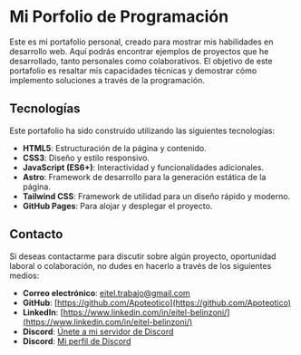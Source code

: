 # **Mi Porfolio de Programación**

Este es mi portafolio personal, creado para mostrar mis habilidades en desarrollo web. Aquí podrás encontrar ejemplos de proyectos que he desarrollado, tanto personales como colaborativos. El objetivo de este portafolio es resaltar mis capacidades técnicas y demostrar cómo implemento soluciones a través de la programación.

## **Tecnologías**

Este portafolio ha sido construido utilizando las siguientes tecnologías:

- **HTML5**: Estructuración de la página y contenido.
- **CSS3**: Diseño y estilo responsivo.
- **JavaScript (ES6+)**: Interactividad y funcionalidades adicionales.
- **Astro**: Framework de desarrollo para la generación estática de la página.
- **Tailwind CSS**: Framework de utilidad para un diseño rápido y moderno.
- **GitHub Pages**: Para alojar y desplegar el proyecto.

## **Contacto**

Si deseas contactarme para discutir sobre algún proyecto, oportunidad laboral o colaboración, no dudes en hacerlo a través de los siguientes medios:

- **Correo electrónico**: [eitel.trabajo@gmail.com](mailto:eitel.trabajo@gmail.com)
- **GitHub**: [https://github.com/Apoteotico](https://github.com/Apoteotico)
- **LinkedIn**: [https://www.linkedin.com/in/eitel-belinzoni/](https://www.linkedin.com/in/eitel-belinzoni/)
- **Discord**: [Únete a mi servidor de Discord](https://discord.gg/4rwCrKhCKt)
- **Discord**: [Mi perfil de Discord](https://discord.com/users/431652232593932299)